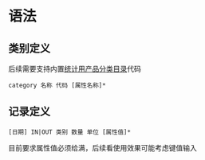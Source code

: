 # 语法

## 类别定义

后续需要支持内置[统计用产品分类目录](http://www.stats.gov.cn/tjsj/tjbz/tjypflml/)代码

```
category 名称 代码 [属性名称]*
```

## 记录定义

```
[日期] IN|OUT 类别 数量 单位 [属性值]*
```

目前要求属性值必须给满，后续看使用效果可能考虑键值输入